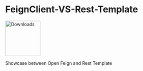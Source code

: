 # FeignClient-VS-Rest-Template
<p>
 <a href="https://github.com/Mom0aut/FeignClient-VS-RestTemplate">
        <img src="https://img.shields.io/github/downloads/mom0aut/obsidian-search-everywhere/total.svg"
            alt="Downloads" width="110"></a> 
</p>

Showcase between Open Feign and Rest Template
